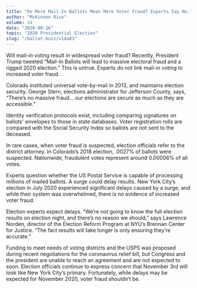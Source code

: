 ```yaml
---
title: "Do More Mail-In Ballots Mean More Voter Fraud? Experts Say No."
author: "McKinnon Rice"
volume: 14
date: "2020-08-16"
topic: "2020 Presidential Election"
slug: "/ballot-buzz/v14a03"
---
```


Will mail-in voting result in widespread voter fraud? Recently, President Trump tweeted “Mail-In Ballots will lead to massive electoral fraud and a rigged 2020 election.” This is untrue. Experts do not link mail-in voting to increased voter fraud.

Colorado instituted universal vote-by-mail in 2013, and maintains election security. George Stern, elections administrator for Jefferson County, says, “There’s no massive fraud… our elections are secure as much as they are accessible.”

Identity verification protocols exist, including comparing signatures on ballots' envelopes to those in state databases. Voter registration rolls are compared with the Social Security Index so ballots are not sent to the deceased.

In rare cases, when voter fraud is suspected, election officials refer to the district attorney. In Colorado’s 2018 election, .0027% of ballots were suspected. Nationwide, fraudulent votes represent around 0.00006% of all votes.

Experts question whether the US Postal Service is capable of processing millions of mailed ballots. A surge could delay results. New York City’s election in July 2020 experienced significant delays caused by a surge, and while their system was overwhelmed, there is no evidence of increased voter fraud.

Election experts expect delays. “We’re not going to know the full election results on election night, and there’s no reason we should,” says Lawrence Norden, director of the Election Reform Program at NYU’s Brennan Center for Justice. “The fact results will take longer is only ensuring they’re accurate.”

Funding to meet needs of voting districts and the USPS was proposed during recent negotiations for the coronavirus relief bill, but Congress and the president are unable to reach an agreement and are not expected to soon. Election officials continue to express concern that November 3rd will look like New York City’s primary. Fortunately, while delays may be expected for November 2020, voter fraud shouldn’t be.